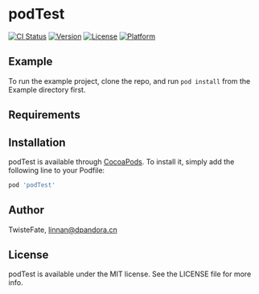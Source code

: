 # podTest

[![CI Status](http://img.shields.io/travis/TwisteFate/podTest.svg?style=flat)](https://travis-ci.org/TwisteFate/podTest)
[![Version](https://img.shields.io/cocoapods/v/podTest.svg?style=flat)](http://cocoapods.org/pods/podTest)
[![License](https://img.shields.io/cocoapods/l/podTest.svg?style=flat)](http://cocoapods.org/pods/podTest)
[![Platform](https://img.shields.io/cocoapods/p/podTest.svg?style=flat)](http://cocoapods.org/pods/podTest)

## Example

To run the example project, clone the repo, and run `pod install` from the Example directory first.

## Requirements

## Installation

podTest is available through [CocoaPods](http://cocoapods.org). To install
it, simply add the following line to your Podfile:

```ruby
pod 'podTest'
```

## Author

TwisteFate, linnan@dpandora.cn

## License

podTest is available under the MIT license. See the LICENSE file for more info.

